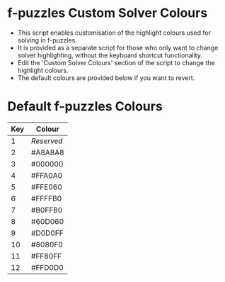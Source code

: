 # f-puzzles Custom Solver Colours

* This script enables customisation of the highlight colours used for solving in f-puzzles.
* It is provided as a separate script for those who only want to change solver highlighting, without the keyboard shortcut functionality.
* Edit the 'Custom Solver Colours' section of the script to change the highlight colours.
* The default colours are provided below if you want to revert.

# Default f-puzzles Colours

|Key|Colour|
| --- | --- |
| 1 | *Reserved* |
| 2 | #A8A8A8 |
| 3 | #000000 |
| 4 | #FFA0A0 |
| 5 | #FFE060 |
| 6 | #FFFFB0 |
| 7 | #B0FFB0 |
| 8 | #60D060 |
| 9 | #D0D0FF |
| 10 | #8080F0 |
| 11 | #FF80FF |
| 12 | #FFD0D0 |
<br>

